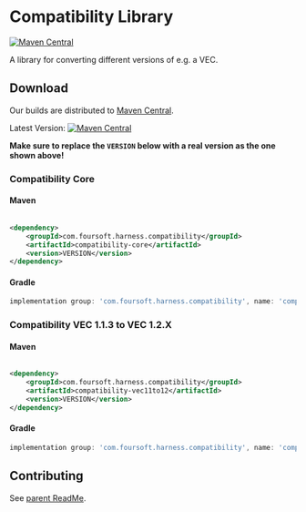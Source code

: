 # Compatibility Library

[![Maven Central](https://maven-badges.herokuapp.com/maven-central/com.foursoft.harness.compatibility/compatibility-parent/badge.svg)](https://mvnrepository.com/artifact/com.foursoft.harness.compatibility)

A library for converting different versions of e.g. a VEC.

## Download

Our builds are distributed to [Maven Central](https://mvnrepository.com/artifact/com.foursoft.harness.compatibility).

Latest
Version: [![Maven Central](https://maven-badges.herokuapp.com/maven-central/com.foursoft.harness.compatibility/compatibility-parent/badge.svg)](https://mvnrepository.com/artifact/com.foursoft.harness.compatibility)

**Make sure to replace the `VERSION` below with a real version as the one shown above!**

### Compatibility Core

#### Maven

```xml

<dependency>
    <groupId>com.foursoft.harness.compatibility</groupId>
    <artifactId>compatibility-core</artifactId>
    <version>VERSION</version>
</dependency>
```

#### Gradle

```groovy
implementation group: 'com.foursoft.harness.compatibility', name: 'compatibility-core', version: 'VERSION'
```

### Compatibility VEC 1.1.3 to VEC 1.2.X

#### Maven

```xml

<dependency>
    <groupId>com.foursoft.harness.compatibility</groupId>
    <artifactId>compatibility-vec11to12</artifactId>
    <version>VERSION</version>
</dependency>
```

#### Gradle

```groovy
implementation group: 'com.foursoft.harness.compatibility', name: 'compatibility-vec11to12', version: 'VERSION'
```

## Contributing

See [parent ReadMe](https://github.com/4Soft-de/harness-model/blob/develop/README.md#contributing).

```